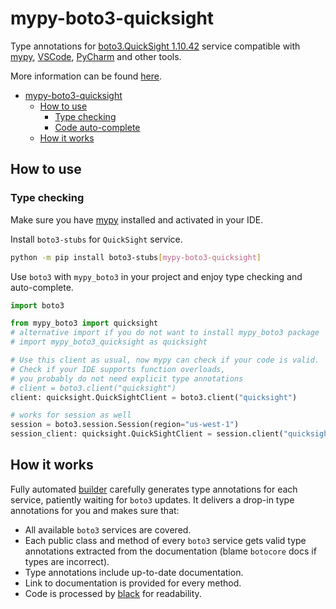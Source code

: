 # mypy-boto3-quicksight

Type annotations for
[boto3.QuickSight 1.10.42](https://boto3.amazonaws.com/v1/documentation/api/1.10.42/reference/services/quicksight.html#QuickSight) service
compatible with [mypy](https://github.com/python/mypy), [VSCode](https://code.visualstudio.com/),
[PyCharm](https://www.jetbrains.com/pycharm/) and other tools.

More information can be found [here](https://vemel.github.io/mypy_boto3/).

- [mypy-boto3-quicksight](#mypy-boto3-quicksight)
  - [How to use](#how-to-use)
    - [Type checking](#type-checking)
    - [Code auto-complete](#code-auto-complete)
  - [How it works](#how-it-works)

## How to use

### Type checking

Make sure you have [mypy](https://github.com/python/mypy) installed and activated in your IDE.

Install `boto3-stubs` for `QuickSight` service.

```bash
python -m pip install boto3-stubs[mypy-boto3-quicksight]
```

Use `boto3` with `mypy_boto3` in your project and enjoy type checking and auto-complete.

```python
import boto3

from mypy_boto3 import quicksight
# alternative import if you do not want to install mypy_boto3 package
# import mypy_boto3_quicksight as quicksight

# Use this client as usual, now mypy can check if your code is valid.
# Check if your IDE supports function overloads,
# you probably do not need explicit type annotations
# client = boto3.client("quicksight")
client: quicksight.QuickSightClient = boto3.client("quicksight")

# works for session as well
session = boto3.session.Session(region="us-west-1")
session_client: quicksight.QuickSightClient = session.client("quicksight")

```

## How it works

Fully automated [builder](https://github.com/vemel/mypy_boto3) carefully generates
type annotations for each service, patiently waiting for `boto3` updates. It delivers
a drop-in type annotations for you and makes sure that:

- All available `boto3` services are covered.
- Each public class and method of every `boto3` service gets valid type annotations
  extracted from the documentation (blame `botocore` docs if types are incorrect).
- Type annotations include up-to-date documentation.
- Link to documentation is provided for every method.
- Code is processed by [black](https://github.com/psf/black) for readability.